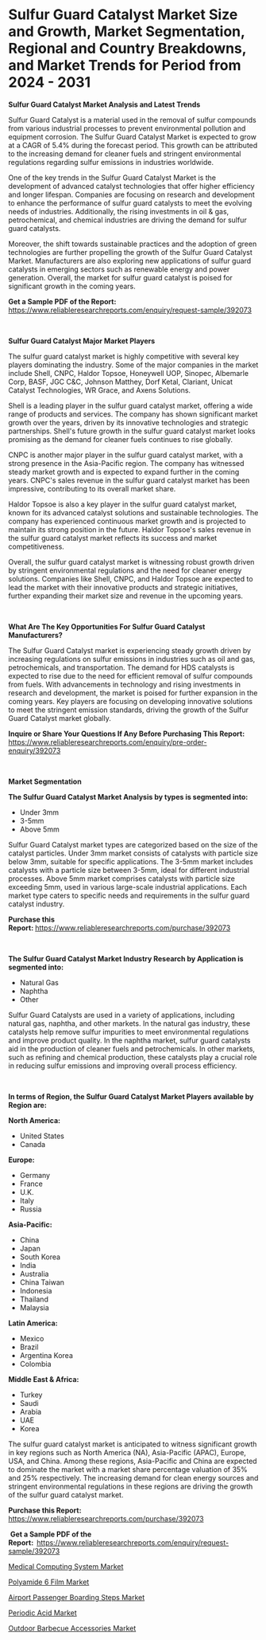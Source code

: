 <p><h1>Sulfur Guard Catalyst Market Size and Growth, Market Segmentation, Regional and Country Breakdowns, and Market Trends for Period from 2024 -  2031</h1></p><p><strong>Sulfur Guard Catalyst Market Analysis and Latest Trends</strong></p>
<p><p>Sulfur Guard Catalyst is a material used in the removal of sulfur compounds from various industrial processes to prevent environmental pollution and equipment corrosion. The Sulfur Guard Catalyst Market is expected to grow at a CAGR of 5.4% during the forecast period. This growth can be attributed to the increasing demand for cleaner fuels and stringent environmental regulations regarding sulfur emissions in industries worldwide.</p><p>One of the key trends in the Sulfur Guard Catalyst Market is the development of advanced catalyst technologies that offer higher efficiency and longer lifespan. Companies are focusing on research and development to enhance the performance of sulfur guard catalysts to meet the evolving needs of industries. Additionally, the rising investments in oil & gas, petrochemical, and chemical industries are driving the demand for sulfur guard catalysts.</p><p>Moreover, the shift towards sustainable practices and the adoption of green technologies are further propelling the growth of the Sulfur Guard Catalyst Market. Manufacturers are also exploring new applications of sulfur guard catalysts in emerging sectors such as renewable energy and power generation. Overall, the market for sulfur guard catalyst is poised for significant growth in the coming years.</p></p>
<p><strong>Get a Sample PDF of the Report:&nbsp;</strong> <a href="https://www.reliableresearchreports.com/enquiry/request-sample/392073">https://www.reliableresearchreports.com/enquiry/request-sample/392073</a></p>
<p>&nbsp;</p>
<p><strong>Sulfur Guard Catalyst Major Market Players</strong></p>
<p><p>The sulfur guard catalyst market is highly competitive with several key players dominating the industry. Some of the major companies in the market include Shell, CNPC, Haldor Topsoe, Honeywell UOP, Sinopec, Albemarle Corp, BASF, JGC C&C, Johnson Matthey, Dorf Ketal, Clariant, Unicat Catalyst Technologies, WR Grace, and Axens Solutions.</p><p>Shell is a leading player in the sulfur guard catalyst market, offering a wide range of products and services. The company has shown significant market growth over the years, driven by its innovative technologies and strategic partnerships. Shell's future growth in the sulfur guard catalyst market looks promising as the demand for cleaner fuels continues to rise globally.</p><p>CNPC is another major player in the sulfur guard catalyst market, with a strong presence in the Asia-Pacific region. The company has witnessed steady market growth and is expected to expand further in the coming years. CNPC's sales revenue in the sulfur guard catalyst market has been impressive, contributing to its overall market share.</p><p>Haldor Topsoe is also a key player in the sulfur guard catalyst market, known for its advanced catalyst solutions and sustainable technologies. The company has experienced continuous market growth and is projected to maintain its strong position in the future. Haldor Topsoe's sales revenue in the sulfur guard catalyst market reflects its success and market competitiveness.</p><p>Overall, the sulfur guard catalyst market is witnessing robust growth driven by stringent environmental regulations and the need for cleaner energy solutions. Companies like Shell, CNPC, and Haldor Topsoe are expected to lead the market with their innovative products and strategic initiatives, further expanding their market size and revenue in the upcoming years.</p></p>
<p>&nbsp;</p>
<p><strong>What Are The Key Opportunities For Sulfur Guard Catalyst Manufacturers?</strong></p>
<p><p>The Sulfur Guard Catalyst market is experiencing steady growth driven by increasing regulations on sulfur emissions in industries such as oil and gas, petrochemicals, and transportation. The demand for HDS catalysts is expected to rise due to the need for efficient removal of sulfur compounds from fuels. With advancements in technology and rising investments in research and development, the market is poised for further expansion in the coming years. Key players are focusing on developing innovative solutions to meet the stringent emission standards, driving the growth of the Sulfur Guard Catalyst market globally.</p></p>
<p><strong>Inquire or Share Your Questions If Any Before Purchasing This Report:</strong> <a href="https://www.reliableresearchreports.com/enquiry/pre-order-enquiry/392073">https://www.reliableresearchreports.com/enquiry/pre-order-enquiry/392073</a></p>
<p>&nbsp;</p>
<p><strong>Market Segmentation</strong></p>
<p><strong>The Sulfur Guard Catalyst Market Analysis by types is segmented into:</strong></p>
<p><ul><li>Under 3mm</li><li>3-5mm</li><li>Above 5mm</li></ul></p>
<p><p>Sulfur Guard Catalyst market types are categorized based on the size of the catalyst particles. Under 3mm market consists of catalysts with particle size below 3mm, suitable for specific applications. The 3-5mm market includes catalysts with a particle size between 3-5mm, ideal for different industrial processes. Above 5mm market comprises catalysts with particle size exceeding 5mm, used in various large-scale industrial applications. Each market type caters to specific needs and requirements in the sulfur guard catalyst industry.</p></p>
<p><strong>Purchase this Report:&nbsp;</strong><a href="https://www.reliableresearchreports.com/purchase/392073">https://www.reliableresearchreports.com/purchase/392073</a></p>
<p>&nbsp;</p>
<p><strong>The Sulfur Guard Catalyst Market Industry Research by Application is segmented into:</strong></p>
<p><ul><li>Natural Gas</li><li>Naphtha</li><li>Other</li></ul></p>
<p><p>Sulfur Guard Catalysts are used in a variety of applications, including natural gas, naphtha, and other markets. In the natural gas industry, these catalysts help remove sulfur impurities to meet environmental regulations and improve product quality. In the naphtha market, sulfur guard catalysts aid in the production of cleaner fuels and petrochemicals. In other markets, such as refining and chemical production, these catalysts play a crucial role in reducing sulfur emissions and improving overall process efficiency.</p></p>
<p>&nbsp;</p>
<p><strong>In terms of Region, the Sulfur Guard Catalyst Market Players available by Region are:</strong></p>
<p>
    <p> <strong> North America: </strong>
        <ul>
            <li>United States</li>
            <li>Canada</li>
        </ul>
        </p> 
    <p> <strong> Europe: </strong>
        <ul>
            <li>Germany</li>
            <li>France</li>
            <li>U.K.</li>
            <li>Italy</li>
            <li>Russia</li>
        </ul>
        </p> 
    <p> <strong> Asia-Pacific: </strong>
        <ul>
            <li>China</li>
            <li>Japan</li>
            <li>South Korea</li>
            <li>India</li>
            <li>Australia</li>
            <li>China Taiwan</li>
            <li>Indonesia</li>
            <li>Thailand</li>
            <li>Malaysia</li>
        </ul>
        </p> 
    <p> <strong> Latin America: </strong>
        <ul>
            <li>Mexico</li>
            <li>Brazil</li>
            <li>Argentina Korea</li>
            <li>Colombia</li>
        </ul>
        </p> 
    <p> <strong> Middle East & Africa: </strong>
        <ul>
            <li>Turkey</li>
            <li>Saudi</li>
            <li>Arabia</li>
            <li>UAE</li>
            <li>Korea</li>
        </ul>
    </p>
    </p>
<p><p>The sulfur guard catalyst market is anticipated to witness significant growth in key regions such as North America (NA), Asia-Pacific (APAC), Europe, USA, and China. Among these regions, Asia-Pacific and China are expected to dominate the market with a market share percentage valuation of 35% and 25% respectively. The increasing demand for clean energy sources and stringent environmental regulations in these regions are driving the growth of the sulfur guard catalyst market.</p></p>
<p><strong>Purchase this Report: </strong><a href="https://www.reliableresearchreports.com/purchase/392073">https://www.reliableresearchreports.com/purchase/392073</a></p>
<p>&nbsp;<strong>Get a Sample PDF of the Report:&nbsp;&nbsp;</strong><a href="https://www.reliableresearchreports.com/enquiry/request-sample/392073">https://www.reliableresearchreports.com/enquiry/request-sample/392073</a></p>
<p><strong></strong></p>
<p><p><a href="https://fuschia-pecorino-a6d.notion.site/Medical-Computing-System-Market-Challenges-Opportunities-and-Growth-Drivers-and-Major-Market-Play-fc0c8c2f3e4145059cc1ce6dc8cc9ce6">Medical Computing System Market</a></p><p><a href="https://github.com/globismark/Market-Research-Report-List-2/blob/main/polyamide-6-film-market.md">Polyamide 6 Film Market</a></p><p><a href="https://changeable-paste-463.notion.site/Airport-Passenger-Boarding-Steps-Market-Size-Market-Trends-and-Growth-Outlook-forecasted-for-perio-c902fb6216e242fda155c1b6f16882ea">Airport Passenger Boarding Steps Market</a></p><p><a href="https://github.com/bobicer/Market-Research-Report-List-2/blob/main/periodic-acid-market.md">Periodic Acid Market</a></p><p><a href="https://view.publitas.com/reportprime-1/outdoor-barbecue-accessories-market-size-market-trends-and-growth-outlook-forecasted-for-period-from-2024-to-2031/">Outdoor Barbecue Accessories Market</a></p></p>